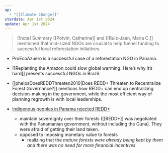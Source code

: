 ```yaml
---
up:
  - "[[Climate Change]]"
stardate: Apr 1st 2024
update: Apr 1st 2024
---
```

> [!note] Summary
> [[Potvin, Catherine]] and [[Ruiz-Jaen, Maria C.]] mentioned that mid-sized NGOs are crucial to help funnel funding to successful local reforestation initiatives

- ProEcoAzuero is a successful case of a reforestation NGO in Panama.

- [[Replanting the Amazon could slow global warming. Here’s why it’s hard]] presents successful NGOs in Brazil.

- [[phelpsDoesREDDThreaten2010|Does REDD+ Threaten to Recentralize Forest Governance?]] mentions how REDD+ can end up centralizing decision-making in the government, while the most efficient way of planning regrowth is with local leaderships.

- [Indigenous peoples in Panama rejected REDD+](https://news.mongabay.com/2014/09/redd-versus-indigenous-people-why-a-tribe-in-panama-rejected-pay-for-their-carbon-rich-forests/)
	- maintain sovereignty over their forests ([[REDD+]] was negotiated with the Panamanian government, without including the Guna). They were afraid of getting their land taken.
	- opposed to imposing monetary value to forests
       - realizing that the *mature forests were already being kept by them and there was no need for more financial incentives*

